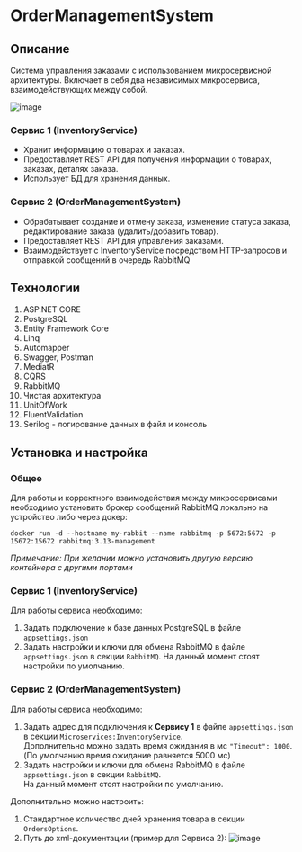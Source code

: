 # OrderManagementSystem
## Описание
Система управления заказами с использованием микросервисной архитектуры.
Включает в себя два независимых микросервиса, взаимодействующих между собой.

![image](https://github.com/user-attachments/assets/63293894-69ee-4066-a5a1-b6c1d7009310)

### Сервис 1 (InventoryService)
- Хранит информацию о товарах  и заказах.
- Предоставляет REST API для получения информации о товарах, заказах, деталях заказа.
- Использует БД для хранения данных.

### Сервис 2 (OrderManagementSystem)
- Обрабатывает создание и отмену заказа, изменение статуса заказа, редактирование заказа (удалить/добавить товар).
- Предоставляет REST API для управления заказами.
- Взаимодействует с InventoryService посредством HTTP-запросов и отправкой сообщений в очередь RabbitMQ

## Технологии
1. ASP.NET CORE
2. PostgreSQL
3. Entity Framework Core
4. Linq
5. Automapper
6. Swagger, Postman
7. MediatR
8. CQRS
9. RabbitMQ
10. Чистая архитектура
11. UnitOfWork
12. FluentValidation
13. Serilog - логирование данных в файл и консоль

## Установка и настройка
### Общее
Для работы и корректного взаимодействия между микросервисами необходимо установить брокер сообщений RabbitMQ локально на устройство либо через докер:
```
docker run -d --hostname my-rabbit --name rabbitmq -p 5672:5672 -p 15672:15672 rabbitmq:3.13-management
```
*Примечание: При желании можно установить другую версию контейнера с другими портами*

### Сервис 1 (InventoryService)
Для работы сервиса необходимо:
1. Задать подключение к базе данных PostgreSQL в файле `appsettings.json`
2. Задать настройки и ключи для обмена RabbitMQ в файле `appsettings.json` в секции `RabbitMQ`.
На данный момент стоят настройки по умолчанию.

### Сервис 2 (OrderManagementSystem)
Для работы сервиса необходимо:
1. Задать адрес для подключения к **Сервису 1** в файле `appsettings.json` в секции `Microservices:InventoryService`.<br/> Дополнительно можно задать время ожидания в мс `"Timeout": 1000`. (По умолчанию время ожидание равняется 5000 мс)
2. Задать настройки и ключи для обмена RabbitMQ в файле `appsettings.json` в секции `RabbitMQ`.<br/> На данный момент стоят настройки по умолчанию.

Дополнительно можно настроить:
1. Стандартное количество дней хранения товара в секции `OrdersOptions`.
2. Путь до xml-документации (пример для Сервиса 2):
![image](https://github.com/user-attachments/assets/ab91f2c0-aa89-475c-a7ac-354ed11e8131)
